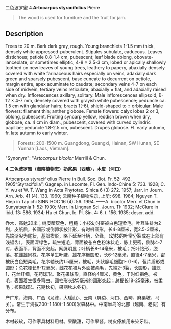 二色波罗蜜
4.**Artocarpus styracifolius** Pierre

> The wood is used for furniture and the fruit for jam.


## Description
Trees to 20 m. Bark dark gray, rough. Young branchlets 1-1.5 mm thick, densely white appressed-puberulent. Stipules subulate, caducous. Leaves distichous; petiole 0.8-1.4 cm, pubescent; leaf blade oblong, obovate-lanceolate, or sometimes elliptic, 4-8 × 2.5-3 cm, lobed or apically shallowly toothed on new leaves of young trees, leathery to papery, abaxially densely covered with white farinaceous hairs especially on veins, adaxially dark green and sparsely pubescent, base cuneate to decurrent on petiole, margin entire, apex acuminate to caudate; secondary veins 4-7 on each side of midvein, tertiary veins reticulate, abaxially ± flat, and adaxially raised when dry. Inflorescences axillary, solitary. Male inflorescences ellipsoid, 6-12 × 4-7 mm, densely covered with grayish white pubescence; peduncle ca. 1.5 cm with glandular hairs; bracts 1(-6), shield-shaped to ± orbicular. Male flowers: filament thin; anther globose. Female flowers: calyx lobes 2 or 3, oblong, pubescent. Fruiting syncarp yellow, reddish brown when dry, globose, ca. 4 cm in diam., pubescent, covered with curved cylindric papillae; peduncle 1.8-2.5 cm, pubescent. Drupes globose. Fl. early autumn, fr. late autumn to early winter.


> Forests; 200-1500 m. Guangdong, Guangxi, Hainan, SW Hunan, SE Yunnan [Laos, Vietnam].

  "Synonym": "*Artocarpus* *bicolor* Merrill &amp; Chun.

**4.二色波罗蜜（海南植物志）奶浆果（西畴），木皮（河口）**

Artocarpus styracif olius Pierre in Bull. Soc. Bot. Fr. 52: 492. 1905“Styracifolia”; Gagnep. in Lecomte, Fl. Gen. Indo-Chine 5: 733. 1928; C. Y. wu et W. T. Wang in Acta Phytotax. Sinica 6 (3) 272. 1957; Jarr. in Journ. Arn. Arb. 41 (4). 133. 1960; 云南种子植物名录, 上册: 698. 1984; Nguyen T. Hiep in Tap chi SINN HOC 16 (4): 56. 1994. ——A. bicolor Merr. et Chun in Sunyatsenia 1: 52: 1930; Merr. in Lingnan Sci. Journ. 11: 1932; McClure in ibid. 13: 586. 1934; Hu et Chun, Ic. Pl. Sin. 4: 6. t. 156. 1935; descr. add.

乔木，高达20米；树皮暗灰色，粗糙；小枝幼时密被白色短柔毛。叶互生排为2列，皮纸质，长圆形或倒卵状披针形，有时椭圆形，长4-8厘米，宽2.5-3厘米，先端渐尖为尾状，基部楔形，略下延至叶柄，全缘，（幼枝的叶常分裂或在上部有浅锯齿），表面深绿色，疏生短毛，背面被苍白色粉沫状毛，脉上更密，侧脉4-7对，表面平，背面不突起，网脉明显；叶柄长8-14毫米，被毛；托叶钻形，脱落。花雌雄同株，花序单生叶腋，雄花序椭圆形，长6-12毫米，直径4-7毫米，密被灰白色短柔毛，花序轴长约1.5厘米，被毛，头状腺毛细胞1- (1-6)，苞片盾形或圆形；总花梗长6-12毫米，雌花花被片外面被柔毛，先端2-3裂，长圆形，雄蕊1，花丝纤细，花药球形。聚花果球形，直径约4厘米，黄色，干时红褐色，被毛，表面着生很多弯曲、圆柱形长达5毫米的圆形突起；总梗长18-25毫米，被柔毛；核果球形。花期秋初，果期秋末冬初。

产广东、海南、广西（龙津，大瑶山）、云南（屏边、河口、西畴、麻栗坡、马关）。常生于海拔200-1 180(-1 500)米森林中。中南半岛的北部（越南、老挝）有分布。

木材较软，可作家具材料用材。果酸甜，可作果酱。树皮傣族用来染牙齿。
